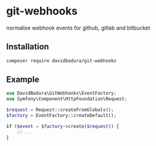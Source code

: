 # git-webhooks

normalise webhook events for github, gitlab and bitbucket

Installation
------------

```bash
composer require davidbadura/git-webhooks
```

Example
-------

```php
use DavidBadura\GitWebhooks\EventFactory;
use Symfony\Component\HttpFoundation\Request;

$request = Request::createFromGlobals();
$factory = EventFactory::createDefault();

if ($event = $factory->create($request)) {
    // ...
}
```